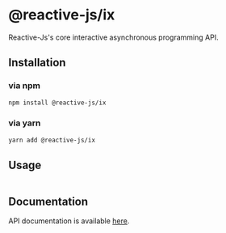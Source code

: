 # @reactive-js/ix

Reactive-Js's core interactive asynchronous programming API.

## Installation

### via npm

```sh
npm install @reactive-js/ix
```

### via yarn

```sh
yarn add @reactive-js/ix
```

## Usage

```typescript
```

## Documentation

API documentation is available [here](./docs).
